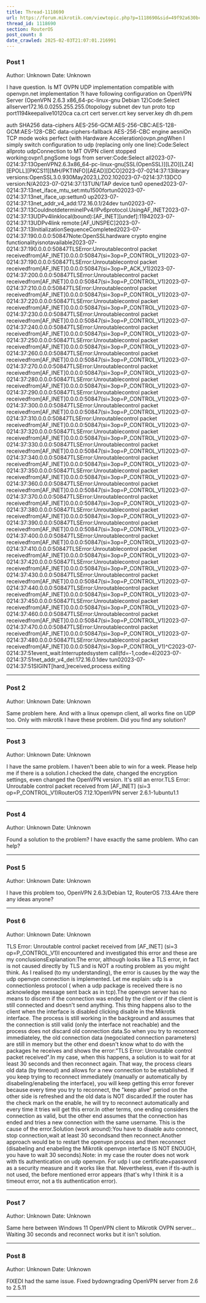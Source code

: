 ```yaml
---
title: Thread-1118690
url: https://forum.mikrotik.com/viewtopic.php?p=1118690&sid=49f92a630bc7970d8ca50523be880e8f#p1118690
thread_id: 1118690
section: RouterOS
post_count: 8
date_crawled: 2025-02-03T21:07:01.216991
---
```


### Post 1
Author: Unknown
Date: Unknown

I have question. Is MT OVPN UDP implementation compatible with openvpn.net implementation ?I have following configuration on OpenVPN Server (OpenVPN 2.6.3 x86_64-pc-linux-gnu Debian 12)Code:Select allserver172.16.0.0255.255.255.0topology subnet
dev tun
proto tcp
port1194keepalive10120ca ca.crt
cert server.crt
key server.key
dh dh.pem

auth SHA256
data-ciphers AES-256-GCM:AES-256-CBC:AES-128-GCM:AES-128-CBC
data-ciphers-fallback AES-256-CBC
engine aesniOn TCP mode woks perfect (with Hardware Acceleration)ovpn.pngWhen I simply switch configuration to udp (replacing only one line):Code:Select allproto udpConnection to MT OVPN client stopped working:ovpn1.pngSome logs from server:Code:Select all2023-07-0214:37:13OpenVPN2.6.3x86_64-pc-linux-gnu[SSL(OpenSSL)][LZO][LZ4][EPOLL][PKCS11][MH/PKTINFO][AEAD][DCO]2023-07-0214:37:13library versions:OpenSSL3.0.930May2023,LZO2.102023-07-0214:37:13DCO version:N/A2023-07-0214:37:13TUN/TAP device tun0 opened2023-07-0214:37:13net_iface_mtu_set:mtu1500fortun02023-07-0214:37:13net_iface_up:settun0 up2023-07-0214:37:13net_addr_v4_add:172.16.0.1/24dev tun02023-07-0214:37:13CouldnotdetermineIPv4/IPv6protocol.UsingAF_INET2023-07-0214:37:13UDPv4linklocal(bound):[AF_INET][undef]:11942023-07-0214:37:13UDPv4link remote:[AF_UNSPEC]2023-07-0214:37:13InitializationSequenceCompleted2023-07-0214:37:190.0.0.0:50847Note:OpenSSLhardware crypto engine functionalityisnotavailable2023-07-0214:37:190.0.0.0:50847TLSError:Unroutablecontrol packet receivedfrom[AF_INET]0.0.0.0:50847(si=3op=P_CONTROL_V1)2023-07-0214:37:190.0.0.0:50847TLSError:Unroutablecontrol packet receivedfrom[AF_INET]0.0.0.0:50847(si=3op=P_ACK_V1)2023-07-0214:37:200.0.0.0:50847TLSError:Unroutablecontrol packet receivedfrom[AF_INET]0.0.0.0:50847(si=3op=P_CONTROL_V1)2023-07-0214:37:210.0.0.0:50847TLSError:Unroutablecontrol packet receivedfrom[AF_INET]0.0.0.0:50847(si=3op=P_CONTROL_V1)2023-07-0214:37:220.0.0.0:50847TLSError:Unroutablecontrol packet receivedfrom[AF_INET]0.0.0.0:50847(si=3op=P_CONTROL_V1)2023-07-0214:37:230.0.0.0:50847TLSError:Unroutablecontrol packet receivedfrom[AF_INET]0.0.0.0:50847(si=3op=P_CONTROL_V1)2023-07-0214:37:240.0.0.0:50847TLSError:Unroutablecontrol packet receivedfrom[AF_INET]0.0.0.0:50847(si=3op=P_CONTROL_V1)2023-07-0214:37:250.0.0.0:50847TLSError:Unroutablecontrol packet receivedfrom[AF_INET]0.0.0.0:50847(si=3op=P_CONTROL_V1)2023-07-0214:37:260.0.0.0:50847TLSError:Unroutablecontrol packet receivedfrom[AF_INET]0.0.0.0:50847(si=3op=P_CONTROL_V1)2023-07-0214:37:270.0.0.0:50847TLSError:Unroutablecontrol packet receivedfrom[AF_INET]0.0.0.0:50847(si=3op=P_CONTROL_V1)2023-07-0214:37:280.0.0.0:50847TLSError:Unroutablecontrol packet receivedfrom[AF_INET]0.0.0.0:50847(si=3op=P_CONTROL_V1)2023-07-0214:37:290.0.0.0:50847TLSError:Unroutablecontrol packet receivedfrom[AF_INET]0.0.0.0:50847(si=3op=P_CONTROL_V1)2023-07-0214:37:300.0.0.0:50847TLSError:Unroutablecontrol packet receivedfrom[AF_INET]0.0.0.0:50847(si=3op=P_CONTROL_V1)2023-07-0214:37:310.0.0.0:50847TLSError:Unroutablecontrol packet receivedfrom[AF_INET]0.0.0.0:50847(si=3op=P_CONTROL_V1)2023-07-0214:37:320.0.0.0:50847TLSError:Unroutablecontrol packet receivedfrom[AF_INET]0.0.0.0:50847(si=3op=P_CONTROL_V1)2023-07-0214:37:330.0.0.0:50847TLSError:Unroutablecontrol packet receivedfrom[AF_INET]0.0.0.0:50847(si=3op=P_CONTROL_V1)2023-07-0214:37:340.0.0.0:50847TLSError:Unroutablecontrol packet receivedfrom[AF_INET]0.0.0.0:50847(si=3op=P_CONTROL_V1)2023-07-0214:37:350.0.0.0:50847TLSError:Unroutablecontrol packet receivedfrom[AF_INET]0.0.0.0:50847(si=3op=P_CONTROL_V1)2023-07-0214:37:360.0.0.0:50847TLSError:Unroutablecontrol packet receivedfrom[AF_INET]0.0.0.0:50847(si=3op=P_CONTROL_V1)2023-07-0214:37:370.0.0.0:50847TLSError:Unroutablecontrol packet receivedfrom[AF_INET]0.0.0.0:50847(si=3op=P_CONTROL_V1)2023-07-0214:37:380.0.0.0:50847TLSError:Unroutablecontrol packet receivedfrom[AF_INET]0.0.0.0:50847(si=3op=P_CONTROL_V1)2023-07-0214:37:390.0.0.0:50847TLSError:Unroutablecontrol packet receivedfrom[AF_INET]0.0.0.0:50847(si=3op=P_CONTROL_V1)2023-07-0214:37:400.0.0.0:50847TLSError:Unroutablecontrol packet receivedfrom[AF_INET]0.0.0.0:50847(si=3op=P_CONTROL_V1)2023-07-0214:37:410.0.0.0:50847TLSError:Unroutablecontrol packet receivedfrom[AF_INET]0.0.0.0:50847(si=3op=P_CONTROL_V1)2023-07-0214:37:420.0.0.0:50847TLSError:Unroutablecontrol packet receivedfrom[AF_INET]0.0.0.0:50847(si=3op=P_CONTROL_V1)2023-07-0214:37:430.0.0.0:50847TLSError:Unroutablecontrol packet receivedfrom[AF_INET]0.0.0.0:50847(si=3op=P_CONTROL_V1)2023-07-0214:37:440.0.0.0:50847TLSError:Unroutablecontrol packet receivedfrom[AF_INET]0.0.0.0:50847(si=3op=P_CONTROL_V1)2023-07-0214:37:450.0.0.0:50847TLSError:Unroutablecontrol packet receivedfrom[AF_INET]0.0.0.0:50847(si=3op=P_CONTROL_V1)2023-07-0214:37:460.0.0.0:50847TLSError:Unroutablecontrol packet receivedfrom[AF_INET]0.0.0.0:50847(si=3op=P_CONTROL_V1)2023-07-0214:37:470.0.0.0:50847TLSError:Unroutablecontrol packet receivedfrom[AF_INET]0.0.0.0:50847(si=3op=P_CONTROL_V1)2023-07-0214:37:480.0.0.0:50847TLSError:Unroutablecontrol packet receivedfrom[AF_INET]0.0.0.0:50847(si=3op=P_CONTROL_V1)^C2023-07-0214:37:51event_wait:Interruptedsystem call(fd=-1,code=4)2023-07-0214:37:51net_addr_v4_del:172.16.0.1dev tun02023-07-0214:37:51SIGINT[hard,]received,process exiting

---
### Post 2
Author: Unknown
Date: Unknown

Same problem here. And with a linux openvpn client, all works fine on UDP too. Only with mikrotik I have these problem. Did you find any solution?

---
### Post 3
Author: Unknown
Date: Unknown

I have the same problem. I haven't been able to win for a week. Please help me if there is a solution.I checked the date, changed the encryption settings, even changed the OpenVPN version. It's still an error.TLS Error: Unroutable control packet received from [AF_INET] (si=3 op=P_CONTROL_V1)RouterOS 7.12.1OpenVPN server 2.6.1-1ubuntu1.1

---
### Post 4
Author: Unknown
Date: Unknown

Found a solution to the problem? I have exactly the same problem. Who can help?

---
### Post 5
Author: Unknown
Date: Unknown

I have this problem too, OpenVPN 2.6.3/Debian 12, RouterOS 7.13.4Are there any ideas anyone?

---
### Post 6
Author: Unknown
Date: Unknown

TLS Error: Unroutable control packet received from [AF_INET] (si=3 op=P_CONTROL_V1)I encountered and investigated this error and these are my conclusionsExplanation:The error, although looks like a TLS error,  in fact is not caused directly by TLS and is NOT a routing problem as you might think. As I realised (to my understanding),  the error is causes by the way the udp openvpn connection is implemented. Let me explain:  udp is a connectionless protocol ( when a udp package is received there is no acknowledge message sent back as in tcp).The openvpn server has no means to discern if the connection was ended by the client or if the client is still connected and doesn't send anything. This thing happens also to the client when the interface is disabled clicking disable in the Mikrotik interface. The process is still working in the background and assumes that the connection is still valid (only the interface not reachable) and the process does not discard old connection data.So when you try to reconnect immediateley, the old connection data (negociated connection parameters) are still in memory but the other end doesn't know what to do with the packages he receives and shows the error:"TLS Error: Unroutable control packet received".In my case, when this happens, a solution is to wait for at least 30 seconds and then reconnect again. That way, the process clears old data (by timeout) and allows for a new connection to be established. If you keep trying to reconnect immediately  (manually or automatically by disabeling/enabeling the interface), you will keep getting this error forever because every time you try to reconnect, the "keep alive" period on the other side is refreshed and the old data is NOT discarded.If the router has the check mark on the enable, he will try to reconnect automatically and every time it tries will get this error.In other terms, one ending considers the connection as valid, but the other end assumes that the connection has ended and tries a new connection with the same username. This is the cause of the error.Solution (work around):You have to disable auto connect, stop connection,wait at least 30 secondsand then reconnect.Another approach would be to restart the openvpn process and then reconnect (disabeling and enabeling the Mikrotik openvpn interface IS NOT ENOUGH, you have to wait 30 seconds).Note: in my case the router does not work with tls authentication on udp openvpn.  For udp I use certificate+password as a security measure and it works like that. Nevertheless, even if tls-auth is not used, the before mentioned error appears (that's why I think it is a timeout error, not a tls authentication error).

---
### Post 7
Author: Unknown
Date: Unknown

Same here between Windows 11 OpenVPN client to Mikrotik OVPN server... Waiting 30 seconds and reconnect works but it isn't solution.

---
### Post 8
Author: Unknown
Date: Unknown

FIXEDI had the same issue. Fixed bydowngrading OpenVPN server from 2.6 to 2.5.11

---
